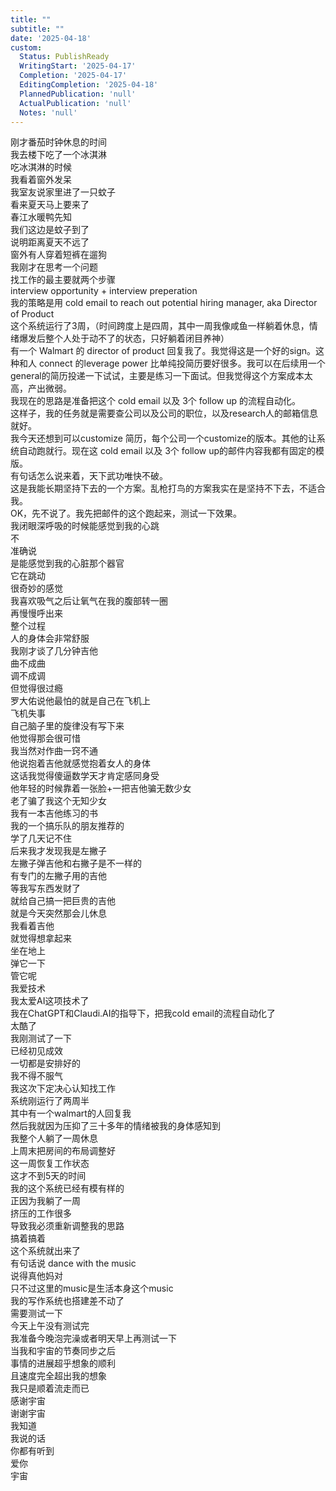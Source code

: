 ```yaml
---
title: ""
subtitle: ""
date: '2025-04-18'
custom:
  Status: PublishReady
  WritingStart: '2025-04-17'
  Completion: '2025-04-17'
  EditingCompletion: '2025-04-18'
  PlannedPublication: 'null'
  ActualPublication: 'null'
  Notes: 'null'
---  
```

刚才番茄时钟休息的时间  
我去楼下吃了一个冰淇淋  
吃冰淇淋的时候  
我看着窗外发呆  
我室友说家里进了一只蚊子  
看来夏天马上要来了  
春江水暖鸭先知  
我们这边是蚊子到了  
说明距离夏天不远了  
窗外有人穿着短裤在遛狗    
我刚才在思考一个问题  
找工作的最主要就两个步骤  
interview opportunity + interview preperation  
我的策略是用 cold email to reach out potential hiring manager, aka Director of Product  
这个系统运行了3周，（时间跨度上是四周，其中一周我像咸鱼一样躺着休息，情绪爆发后整个人处于动不了的状态，只好躺着闭目养神）  
有一个 Walmart 的 director of product 回复我了。我觉得这是一个好的sign。这种和人 connect 的leverage power 比单纯投简历要好很多。我可以在后续用一个general的简历投递一下试试，主要是练习一下面试。但我觉得这个方案成本太高，产出微弱。  
我现在的思路是准备把这个 cold email 以及 3个 follow up 的流程自动化。  
这样子，我的任务就是需要查公司以及公司的职位，以及research人的邮箱信息就好。  
我今天还想到可以customize 简历，每个公司一个customize的版本。其他的让系统自动跑就行。现在这 cold email 以及 3个 follow up的邮件内容我都有固定的模版。  
有句话怎么说来着，天下武功唯快不破。  
这是我能长期坚持下去的一个方案。乱枪打鸟的方案我实在是坚持不下去，不适合我。  
OK，先不说了。我先把邮件的这个跑起来，测试一下效果。    
我闭眼深呼吸的时候能感觉到我的心跳  
不  
准确说  
是能感觉到我的心脏那个器官  
它在跳动  
很奇妙的感觉    
我喜欢吸气之后让氧气在我的腹部转一圈  
再慢慢呼出来  
整个过程  
人的身体会非常舒服    
我刚才谈了几分钟吉他  
曲不成曲  
调不成调  
但觉得很过瘾    
罗大佑说他最怕的就是自己在飞机上  
飞机失事  
自己脑子里的旋律没有写下来  
他觉得那会很可惜  
我当然对作曲一窍不通    
他说抱着吉他就感觉抱着女人的身体  
这话我觉得傻逼数学天才肯定感同身受  
他年轻的时候靠着一张脸+一把吉他骗无数少女  
老了骗了我这个无知少女    
我有一本吉他练习的书  
我的一个搞乐队的朋友推荐的  
学了几天记不住  
后来我才发现我是左撇子  
左撇子弹吉他和右撇子是不一样的  
有专门的左撇子用的吉他  
等我写东西发财了  
就给自己搞一把巨贵的吉他    
就是今天突然那会儿休息  
我看着吉他  
就觉得想拿起来  
坐在地上  
弹它一下  
管它呢    
我爱技术  
我太爱AI这项技术了  
我在ChatGPT和Claudi.AI的指导下，把我cold email的流程自动化了  
太酷了  
我刚测试了一下  
已经初见成效    
一切都是安排好的  
我不得不服气  
我这次下定决心认知找工作  
系统刚运行了两周半  
其中有一个walmart的人回复我  
然后我就因为压抑了三十多年的情绪被我的身体感知到  
我整个人躺了一周休息  
上周末把房间的布局调整好  
这一周恢复工作状态  
这才不到5天的时间  
我的这个系统已经有模有样的  
正因为我躺了一周  
挤压的工作很多  
导致我必须重新调整我的思路  
搞着搞着  
这个系统就出来了  
有句话说 dance with the music  
说得真他妈对  
只不过这里的music是生活本身这个music    
我的写作系统也搭建差不动了  
需要测试一下  
今天上午没有测试完  
我准备今晚泡完澡或者明天早上再测试一下    
当我和宇宙的节奏同步之后  
事情的进展超乎想象的顺利  
且速度完全超出我的想象  
我只是顺着流走而已  
感谢宇宙    
谢谢宇宙  
我知道  
我说的话  
你都有听到  
爱你  
宇宙    

